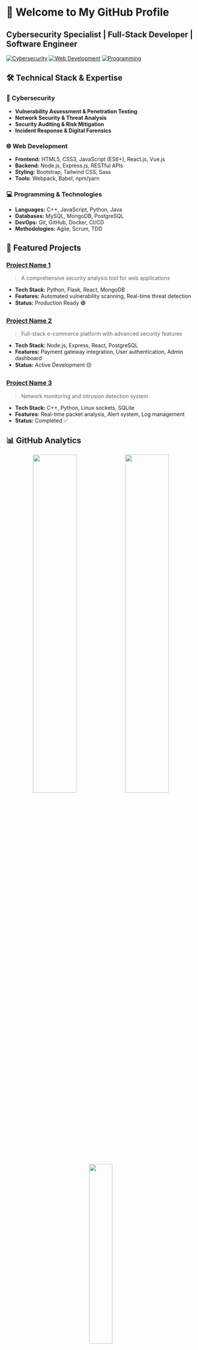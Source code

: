 # 👋 Welcome to My GitHub Profile

## Cybersecurity Specialist | Full-Stack Developer | Software Engineer

[![Cybersecurity](https://img.shields.io/badge/Cybersecurity-Red%20Team-blue?style=flat-square&logo=security&logoColor=white)](https://github.com/Mery2597)
[![Web Development](https://img.shields.io/badge/Web%20Development-Full%20Stack-green?style=flat-square&logo=webpack&logoColor=white)](https://github.com/Mery2597)
[![Programming](https://img.shields.io/badge/Programming-C%2B%2B%20%7C%20JavaScript-orange?style=flat-square&logo=code&logoColor=white)](https://github.com/Mery2597)

## 🛠️ Technical Stack & Expertise

### 🔐 **Cybersecurity**
- **Vulnerability Assessment & Penetration Testing**
- **Network Security & Threat Analysis**
- **Security Auditing & Risk Mitigation**
- **Incident Response & Digital Forensics**

### 🌐 **Web Development**
- **Frontend:** HTML5, CSS3, JavaScript (ES6+), React.js, Vue.js
- **Backend:** Node.js, Express.js, RESTful APIs
- **Styling:** Bootstrap, Tailwind CSS, Sass
- **Tools:** Webpack, Babel, npm/yarn

### 💻 **Programming & Technologies**
- **Languages:** C++, JavaScript, Python, Java
- **Databases:** MySQL, MongoDB, PostgreSQL
- **DevOps:** Git, GitHub, Docker, CI/CD
- **Methodologies:** Agile, Scrum, TDD

## 🚀 Featured Projects

### [**Project Name 1**](https://github.com/Mery2597/project1)
> A comprehensive security analysis tool for web applications
- **Tech Stack:** Python, Flask, React, MongoDB
- **Features:** Automated vulnerability scanning, Real-time threat detection
- **Status:** Production Ready 🟢

### [**Project Name 2**](https://github.com/Mery2597/project2)
> Full-stack e-commerce platform with advanced security features
- **Tech Stack:** Node.js, Express, React, PostgreSQL
- **Features:** Payment gateway integration, User authentication, Admin dashboard
- **Status:** Active Development 🟡

### [**Project Name 3**](https://github.com/Mery2597/project3)
> Network monitoring and intrusion detection system
- **Tech Stack:** C++, Python, Linux sockets, SQLite
- **Features:** Real-time packet analysis, Alert system, Log management
- **Status:** Completed ✅

## 📊 GitHub Analytics

<p align="center">
  <img width="48%" src="https://github-readme-stats.vercel.app/api?username=Mery2597&show_icons=true&theme=radical" />
  <img width="48%" src="https://github-readme-streak-stats.herokuapp.com/?user=Mery2597&theme=radical" />
</p>

<p align="center">
  <img width="35%" src="https://github-readme-stats.vercel.app/api/top-langs/?username=Mery2597&layout=compact&theme=radical" />
</p>

## 🔬 Current Research & Development

### **Active Learning Tracks**
- **Advanced Persistent Threat (APT) Analysis**
- **Cloud Security Architecture (AWS/Azure)**
- **Machine Learning in Cybersecurity**
- **Blockchain Security Protocols**
- **DevSecOps Implementation Strategies**

### **Technical Certifications in Progress**
- CompTIA Security+
- CEH (Certified Ethical Hacker)
- AWS Certified Security Specialty

## 📫 Professional Connectivity

### **Let's Collaborate on Security Initiatives**
I'm actively seeking opportunities to contribute to open-source security projects and innovative web development initiatives.

[![Email](https://img.shields.io/badge/Email-Professional%20Inquiry-blue?style=flat-square&logo=gmail)](mailto:your.email@domain.com)
[![LinkedIn](https://img.shields.io/badge/LinkedIn-Connect%20Professionally-blue?style=flat-square&logo=linkedin)](https://linkedin.com/in/yourprofile)
[![Portfolio](https://img.shields.io/badge/Portfolio-View%20Work-black?style=flat-square&logo=google-chrome)](https://yourportfolio.com)

## 🎯 Professional Philosophy

> "In the digital landscape, security isn't a feature—it's a fundamental requirement. I bridge the gap between robust cybersecurity practices and cutting-edge web development to create solutions that are not only functional but inherently secure by design."

## 📄 Repository Overview

This profile serves as a comprehensive portfolio demonstrating expertise across the cybersecurity and full-stack development spectrum. Each repository contains:
- ✅ Detailed documentation
- 🔒 Security considerations
- 🧪 Testing implementations
- 📚 Code comments and best practices
- 🚀 Deployment guidelines

<div align="center">

### ⭐ **Star repositories that interest you to support my work!**

*"Building secure digital foundations, one commit at a time."*

</div>
